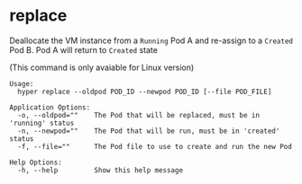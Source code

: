 # replace

Deallocate the VM instance from a `Running` Pod A and re-assign to a `Created` Pod B. Pod A will return to `Created` state

(This command is only avaiable for Linux version)

	Usage:
	  hyper replace --oldpod POD_ID --newpod POD_ID [--file POD_FILE]

	Application Options:
	  -o, --oldpod=""    The Pod that will be replaced, must be in 'running' status
	  -n, --newpod=""    The Pod that will be run, must be in 'created' status
	  -f, --file=""      The Pod file to use to create and run the new Pod

	Help Options:
	  -h, --help         Show this help message
